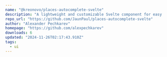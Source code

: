 ```yaml
---
name: "@kreonovo/places-autocomplete-svelte"
description: "A lightweight and customizable Svelte component for easy integration of Google Maps Places Autocomplete (New API) in your Svelte/SvelteKit applications. Provides accessible autocomplete suggestions and detailed address retrieval."
repo_url: "https://github.com/JaunPaul/places-autocomplete-svelte"
author: "Alexander Pechkarev"
homepage: "https://github.com/alexpechkarev"
downloads: 6
updated: "2024-11-26T02:17:43.910Z"
tags: 
  - ui
---
```


